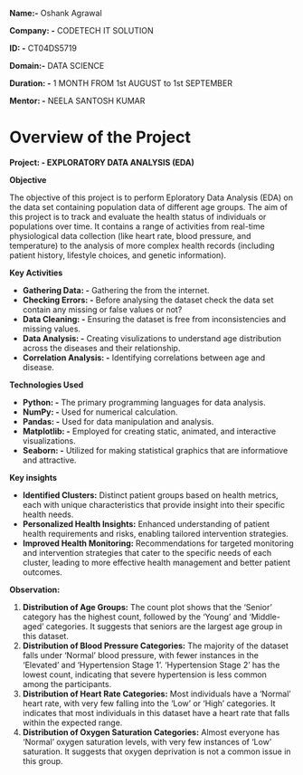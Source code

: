 **Name:-** Oshank Agrawal

**Company: -** CODETECH IT SOLUTION

**ID: -** CT04DS5719

**Domain:-** DATA SCIENCE

**Duration: -** 1 MONTH FROM 1st AUGUST to 1st SEPTEMBER

**Mentor: -** NEELA SANTOSH KUMAR

# Overview of the Project

**Project: - EXPLORATORY DATA ANALYSIS (EDA)**

**Objective**

The objective of this project is to perform Eploratory Data Analysis (EDA) on the data set containing population data of different age groups. The aim of this project is to track and evaluate the health status of individuals or populations over time. It contains a range of activities from real-time physiological data collection (like heart rate, blood pressure, and temperature) to the analysis of more complex health records (including patient history, lifestyle choices, and genetic information).

**Key Activities**

* **Gathering Data: -** Gathering the from the internet.
* **Checking Errors: -** Before analysing the dataset check the data set contain any missing or false values or not? 
* **Data Cleaning: -** Ensuring the dataset is free from inconsistencies and missing values.
* **Data Analysis: -** Creating visulizations to understand age distribution across the diseases and their relationship.
* **Correlation Analysis: -** Identifying correlations between age and disease.

**Technologies Used**

* **Python: -** The primary programming languages for data analysis.
* **NumPy: -** Used for numerical calculation.
* **Pandas: -** Used for data manipulation and analysis.
* **Matplotlib: -** Employed for creating static, animated, and interactive visualizations.
* **Seaborn: -** Utilized for making statistical graphics that are informatiove and attractive.

**Key insights**

* **Identified Clusters:** Distinct patient groups based on health metrics, each with unique characteristics that provide insight into their specific health needs.
* **Personalized Health Insights:** Enhanced understanding of patient health requirements and risks, enabling tailored intervention strategies.
* **Improved Health Monitoring:** Recommendations for targeted monitoring and intervention strategies that cater to the specific needs of each cluster, leading to more effective health management and better patient outcomes.

**Observation:**

1. **Distribution of Age Groups:** The count plot shows that the ‘Senior’ category has the highest count, followed by the ‘Young’ and ‘Middle-aged’ categories. It suggests that seniors are the largest age group in this dataset.
2. **Distribution of Blood Pressure Categories:** The majority of the dataset falls under ‘Normal’ blood pressure, with fewer instances in the ‘Elevated’ and ‘Hypertension Stage 1’. ‘Hypertension Stage 2’ has the lowest count, indicating that severe hypertension is less common among the participants.
3. **Distribution of Heart Rate Categories:** Most individuals have a ‘Normal’ heart rate, with very few falling into the ‘Low’ or ‘High’ categories. It indicates that most individuals in this dataset have a heart rate that falls within the expected range.
4. **Distribution of Oxygen Saturation Categories:** Almost everyone has ‘Normal’ oxygen saturation levels, with very few instances of ‘Low’ saturation. It suggests that oxygen deprivation is not a common issue in this group.

